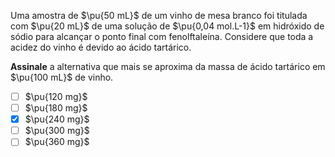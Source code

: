 Uma amostra de $\pu{50 mL}$ de um vinho de mesa branco foi titulada com $\pu{20 mL}$ de uma solução de $\pu{0,04 mol.L-1}$ em hidróxido de sódio para alcançar o ponto final com fenolftaleína. Considere que toda a acidez do vinho é devido ao ácido tartárico.

**Assinale** a alternativa que mais se aproxima da massa de ácido tartárico em $\pu{100 mL}$ de vinho.

- [ ] $\pu{120 mg}$
- [ ] $\pu{180 mg}$
- [x] $\pu{240 mg}$
- [ ] $\pu{300 mg}$
- [ ] $\pu{360 mg}$
